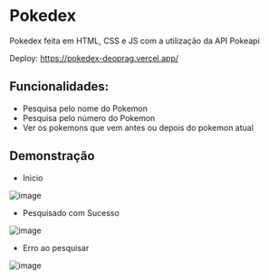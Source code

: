 # Pokedex
Pokedex feita em HTML, CSS e JS com a utilização da API Pokeapi

Deploy: https://pokedex-deoprag.vercel.app/

## Funcionalidades:
- Pesquisa pelo nome do Pokemon
- Pesquisa pelo número do Pokemon
- Ver os pokemons que vem antes ou depois do pokemon atual

## Demonstração
- Inicio

![image](https://user-images.githubusercontent.com/85528447/209443342-efd87953-19d5-4027-b258-5f220effca6d.png)

- Pesquisado com Sucesso

![image](https://user-images.githubusercontent.com/85528447/209443406-6304de3f-0ef5-4d98-a4d7-15ef91c81582.png)

- Erro ao pesquisar

![image](https://user-images.githubusercontent.com/85528447/209443439-0b10658d-ed47-4657-aa2c-a9fd92edf2c4.png)
